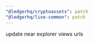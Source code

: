 ```yaml
---
"@ledgerhq/cryptoassets": patch
"@ledgerhq/live-common": patch
---
```


update near explorer views urls
